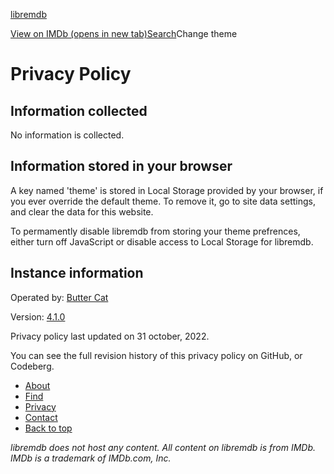 [libremdb](https://libremdb.catsarch.com/find)

[View on IMDb (opens in new tab)](https://www.imdb.com/)[Search](https://libremdb.catsarch.com/find)Change theme

Privacy Policy
==============

Information collected
---------------------

No information is collected.

Information stored in your browser
----------------------------------

A key named 'theme' is stored in Local Storage provided by your browser, if you ever override the default theme. To remove it, go to site data settings, and clear the data for this website.

To permamently disable libremdb from storing your theme prefrences, either turn off JavaScript or disable access to Local Storage for libremdb.

Instance information
--------------------

Operated by: [Butter Cat](https://catsarch.com/)

Version: [4.1.0](https://github.com/zyachel/libremdb/tree/v4.1.0)

Privacy policy last updated on 31 october, 2022.

You can see the full revision history of this privacy policy on GitHub, or Codeberg.

* [About](https://libremdb.catsarch.com/about)
* [Find](https://libremdb.catsarch.com/find)
* [Privacy](https://libremdb.catsarch.com/privacy)
* [Contact](https://libremdb.catsarch.com/contact)
* [Back to top](#)

_libremdb does not host any content. All content on libremdb is from IMDb. IMDb is a trademark of IMDb.com, Inc._